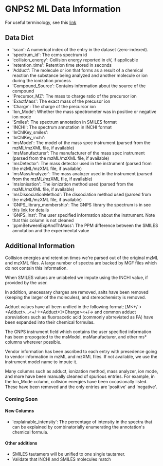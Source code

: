 # GNPS2 ML Data Information

For useful terminology, see this [link](https://www.cs.ucr.edu/~mingxunw/terminology/)
## Data Dict
* 'scan': A numerical index of the entry in the dataset (zero-indexed).
* 'spectrum_id': The ccms spectrum id
* 'collision_energy': Collision energy reported in eV, if applicable
* 'retention_time': Retention time stored in seconds
* 'Adduct':  The molecule or ion that forms as a result of a chemical reaction the substance being analyzed and another molecule or ion during the ionization process
* 'Compound_Source': Contains information about the source of the compound
* 'Precursor_MZ': The mass to charge ratio of the precursor ion
* 'ExactMass': The exact mass of the precusor ion
* 'Charge': The charge of the precursor ion
* 'Ion_Mode': Whether the mass spectrometer was in positive or negative ion mode
* 'Smiles': The spectrum annotation in SMILES format
* 'INCHI': The spectrum annotation in INCHI format
* 'InChIKey_smiles': 
* 'InChIKey_inchi':
* 'msModel': The model of the mass spec instrument (parsed from the mzML/mzXML file, if available)
* 'msManufacturer': The manufacturer of the mass spec instrument (parsed from the mzML/mzXML file, if available)
* 'msDetector': The mass detector used in the instrument (parsed from the mzML/mzXML file, if available)
* 'msMassAnalyzer': The mass analyzer used in the instrument (parsed from the mzML/mzXML file, if available)
* 'msIonisation': The ionization method used (parsed from the mzML/mzXML file, if available)
* 'msDissociationMethod': The dissociation method used (parsed from the mzML/mzXML file, if available)
* 'GNPS_library_membership': The GNPS library the spectrum is in see this [link](https://gnps.ucsd.edu/ProteoSAFe/libraries.jsp) for details
* 'GNPS_Inst': The user specified information about the instrument. Note that this column is not cleaned
* 'ppmBetweenExpAndThMass': The PPM difference between the SMILES annotation and the experimental value

## Additional Information
Collision energies and retention times we're parsed out of the original mzML and mzXML files. A large number of spectra are backed by MGF files which do not contain this information.

When SMILES values are unlabeled we impute using the INCHI value, if provided by the user.

In addition, unecessary charges are removed, salts have been removed (keeping the larger of the molecules), and stereochemisty is removed.

Adduct values have all been unified in the following format: [M\<+/-\>\<Adduct\>...\<+/-\>\<Adduct\>]\<Charge\><+/-> and common adduct abreviations such as fluoroacetic acid (commonly abrreviated as FA) have been expanded into their chemical formulas.

The GNPS instrument field which contains the user specified information has been propogated to the msModel, msManufacturer, and other ms* columns wherever possible. 

Vendor information has been ascribed to each entry with presedence going to vendor information in mzML and mzXML files. If not available, we use the instrument model name to impute it.

Many columns such as adduct, ionization method, mass analyzer, ion mode, and more have been manually cleaned of spurious entries. For example, in the Ion_Mode column, collision energies have been occasionally listed. These have been removed and the only entries are 'positive' and 'negative'.


### Coming Soon
#### New Columns
* 'explainable_intensity': The percentage of intensity in the spectra that can be explained by combinatorially enumerating the annotation's chemical formula.

#### Other additions
* SMILES tautamers will be unified to one single tautamer.
* Validate that INCHI and SMILES molecules match
